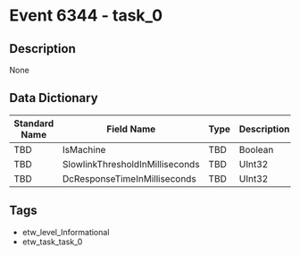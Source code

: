 # Event 6344 - task_0

## Description
None

## Data Dictionary
|Standard Name|Field Name|Type|Description|Sample Value|
|---|---|---|---|---|
|TBD|IsMachine|TBD|Boolean|None|None|
|TBD|SlowlinkThresholdInMilliseconds|TBD|UInt32|None|None|
|TBD|DcResponseTimeInMilliseconds|TBD|UInt32|None|None|

## Tags
* etw_level_Informational
* etw_task_task_0